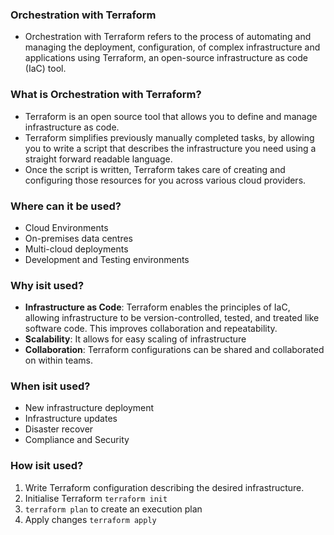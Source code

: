 ### Orchestration with Terraform

- Orchestration with Terraform refers to the process of automating and managing the deployment, configuration, of complex infrastructure and applications using Terraform, an open-source infrastructure as code (IaC) tool. 

### What is Orchestration with Terraform?

- Terraform is an open source tool that allows you to define and manage infrastructure as code. 
- Terraform simplifies previously manually completed tasks, by allowing you to write a script that describes the infrastructure you need using a straight forward readable language.
- Once the script is written, Terraform takes care of creating and configuring those resources for you across various cloud providers. 

### Where can it be used?
- Cloud Environments
- On-premises data centres
- Multi-cloud deployments
- Development and Testing environments

### Why isit used?
- **Infrastructure as Code**: Terraform enables the principles of IaC, allowing infrastructure to be version-controlled, tested, and treated like software code. This improves collaboration and repeatability.
- **Scalability**: It allows for easy scaling of infrastructure
- **Collaboration**: Terraform configurations can be shared and collaborated on within teams.

### When isit used?
- New infrastructure deployment 
- Infrastructure updates
- Disaster recover
- Compliance and Security 

### How isit used?
1. Write Terraform configuration describing the desired infrastructure. 
2. Initialise Terraform `terraform init`
3. `terraform plan` to create an execution plan
4. Apply changes `terraform apply`
